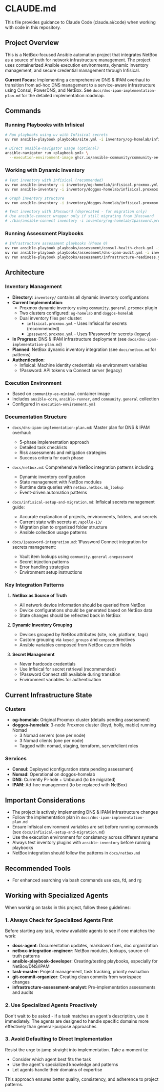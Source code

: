 # CLAUDE.md

This file provides guidance to Claude Code (claude.ai/code) when working with code in this repository.

## Project Overview

This is a NetBox-focused Ansible automation project that integrates NetBox as a source of truth for network
infrastructure management. The project uses containerized Ansible execution environments, dynamic inventory management,
and secure credential management through Infisical.

**Current Focus**: Implementing a comprehensive DNS & IPAM overhaul to transition from ad-hoc DNS management to a
service-aware infrastructure using Consul, PowerDNS, and NetBox. See `docs/dns-ipam-implementation-plan.md` for the
detailed implementation roadmap.

## Commands

### Running Playbooks with Infisical

```bash
# Run playbooks using uv with Infisical secrets
uv run ansible-playbook playbooks/site.yml -i inventory/og-homelab/infisical.proxmox.yml

# Direct ansible-navigator usage (optional)
ansible-navigator run <playbook.yml> \
  --execution-environment-image ghcr.io/ansible-community/community-ee-minimal:latest --mode stdout
```

### Working with Dynamic Inventory

```bash
# Test inventory with Infisical (recommended)
uv run ansible-inventory -i inventory/og-homelab/infisical.proxmox.yml --list
uv run ansible-inventory -i inventory/doggos-homelab/infisical.proxmox.yml --list

# Graph inventory structure
uv run ansible-inventory -i inventory/doggos-homelab/infisical.proxmox.yml --graph

# Test inventory with 1Password (deprecated - for migration only)
# Use ansible-connect wrapper only if still migrating from 1Password
# ./bin/ansible-connect inventory -i inventory/og-homelab/1password.proxmox.yml --list
```

### Running Assessment Playbooks

```bash
# Infrastructure assessment playbooks (Phase 0)
uv run ansible-playbook playbooks/assessment/consul-health-check.yml -i inventory/og-homelab/infisical.proxmox.yml
uv run ansible-playbook playbooks/assessment/dns-ipam-audit.yml -i inventory/og-homelab/infisical.proxmox.yml
uv run ansible-playbook playbooks/assessment/infrastructure-readiness.yml -i inventory/og-homelab/infisical.proxmox.yml
```

## Architecture

### Inventory Management

- **Directory**: `inventory/` contains all dynamic inventory configurations
- **Current Implementation**:
  - Proxmox dynamic inventory using `community.general.proxmox` plugin
  - Two clusters configured: `og-homelab` and `doggos-homelab`
  - Dual inventory files per cluster:
    - `infisical.proxmox.yml` - Uses Infisical for secrets (recommended)
    - `1password.proxmox.yml` - Uses 1Password for secrets (legacy)
- **In Progress**: DNS & IPAM infrastructure deployment (see `docs/dns-ipam-implementation-plan.md`)
- **Planned**: NetBox dynamic inventory integration (see `docs/netbox.md` for patterns)
- **Authentication**:
  - Infisical: Machine identity credentials via environment variables
  - 1Password: API tokens via Connect server (legacy)

### Execution Environment

- Based on `community-ee-minimal` container image
- Includes `ansible-core`, `ansible-runner`, and `community.general` collection
- Configured in `execution-environment.yml`

### Documentation Structure

- `docs/dns-ipam-implementation-plan.md`: Master plan for DNS & IPAM overhaul:

  - 5-phase implementation approach
  - Detailed task checklists
  - Risk assessments and mitigation strategies
  - Success criteria for each phase

- `docs/netbox.md`: Comprehensive NetBox integration patterns including:

  - Dynamic inventory configuration
  - State management with NetBox modules
  - Runtime data queries with `netbox.netbox.nb_lookup`
  - Event-driven automation patterns

- `docs/infisical-setup-and-migration.md`: Infisical secrets management guide:

  - Accurate explanation of projects, environments, folders, and secrets
  - Current state with secrets at `/apollo-13/`
  - Migration plan to organized folder structure
  - Ansible collection usage patterns

- `docs/1password-integration.md`: 1Password Connect integration for secrets management:
  - Vault item lookups using `community.general.onepassword`
  - Secret injection patterns
  - Error handling strategies
  - Environment setup instructions

### Key Integration Patterns

1. **NetBox as Source of Truth**

   - All network device information should be queried from NetBox
   - Device configurations should be generated based on NetBox data
   - State changes should be reflected back in NetBox

2. **Dynamic Inventory Grouping**

   - Devices grouped by NetBox attributes (site, role, platform, tags)
   - Custom grouping via `keyed_groups` and `compose` directives
   - Ansible variables composed from NetBox custom fields

3. **Secret Management**
   - Never hardcode credentials
   - Use Infisical for secret retrieval (recommended)
   - 1Password Connect still available during transition
   - Environment variables for authentication

## Current Infrastructure State

### Clusters

- **og-homelab**: Original Proxmox cluster (details pending assessment)
- **doggos-homelab**: 3-node Proxmox cluster (lloyd, holly, mable) running Nomad
  - 3 Nomad servers (one per node)
  - 3 Nomad clients (one per node)
  - Tagged with: nomad, staging, terraform, server/client roles

### Services

- **Consul**: Deployed (configuration state pending assessment)
- **Nomad**: Operational on doggos-homelab
- **DNS**: Currently Pi-hole + Unbound (to be migrated)
- **IPAM**: Ad-hoc management (to be replaced with NetBox)

## Important Considerations

- The project is actively implementing DNS & IPAM infrastructure changes
- Follow the implementation plan in `docs/dns-ipam-implementation-plan.md`
- Ensure Infisical environment variables are set before running commands (see `docs/infisical-setup-and-migration.md`)
- Use the execution environment for consistency across different systems
- Always test inventory plugins with `ansible-inventory` before running playbooks
- NetBox integration should follow the patterns in `docs/netbox.md`

## Recommended Tools

- For enhanced searching via bash commands use eza, fd, and rg

## Working with Specialized Agents

When working on tasks in this project, follow these guidelines:

### 1. Always Check for Specialized Agents First

Before starting any task, review available agents to see if one matches the work:

- **docs-agent**: Documentation updates, markdown fixes, doc organization
- **netbox-integration-engineer**: NetBox modules, lookups, source-of-truth patterns
- **ansible-playbook-developer**: Creating/testing playbooks, especially for NetBox/DNS/IPAM
- **task-master**: Project management, task tracking, priority evaluation
- **git-commit-organizer**: Creating clean commits from workspace changes
- **infrastructure-assessment-analyst**: Pre-implementation assessments and audits

### 2. Use Specialized Agents Proactively

Don't wait to be asked - if a task matches an agent's description, use it immediately. The agents are designed to handle specific domains more effectively than general-purpose approaches.

### 3. Avoid Defaulting to Direct Implementation

Resist the urge to jump straight into implementation. Take a moment to:

- Consider which agent best fits the task
- Use the agent's specialized knowledge and patterns
- Let agents handle their domains of expertise

This approach ensures better quality, consistency, and adherence to project patterns.
